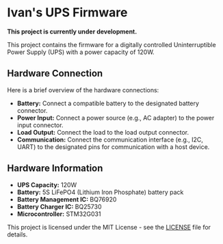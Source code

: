 # Ivan's UPS Firmware

**This project is currently under development.**

This project contains the firmware for a digitally controlled Uninterruptible Power Supply (UPS) with a power capacity of 120W.

## Hardware Connection

Here is a brief overview of the hardware connections:

* **Battery:** Connect a compatible battery to the designated battery connector.
* **Power Input:** Connect a power source (e.g., AC adapter) to the power input connector.
* **Load Output:** Connect the load to the load output connector.
* **Communication:** Connect the communication interface (e.g., I2C, UART) to the designated pins for communication with a host device.

## Hardware Information

* **UPS Capacity:** 120W
* **Battery:** 5S LiFePO4 (Lithium Iron Phosphate) battery pack
* **Battery Management IC:** BQ76920
* **Battery Charger IC:** BQ25730
* **Microcontroller:** STM32G031

This project is licensed under the MIT License - see the [LICENSE](LICENSE) file for details.
